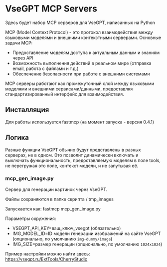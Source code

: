 # VseGPT MCP Servers

Здесь будет набор MCP серверов для VseGPT, написанных на Python

MCP (Model Context Protocol) - это протокол взаимодействия между языковыми моделями и внешними контекстными серверами. Основные задачи MCP:

- Предоставление моделям доступа к актуальным данным и знаниям через API
- Возможность выполнения действий в реальном мире (отправка email, работа с файлами и т.д.)
- Обеспечение безопасности при работе с внешними системами

MCP серверы работают как промежуточный слой между языковыми моделями и внешними сервисами/данными, предоставляя стандартизированный интерфейс для взаимодействия.

## Инсталляция

Для работы используется fastmcp (на момент запуска - версия 0.4.1)

## Логика

Разные функции VseGPT обычно будут представлены в разных серверах, не в одном. 
Это позволит динамически включать и выключать функциональность, предоставляемую моделям в поле tools, 
не перегружая это поле, контекст модели, и не запутывая её. 

### mcp_gen_image.py

Сервер для генерации картинок через VseGPT.

Файлы сохраняются в папке скрипта / tmp_images

Запускается как: fastmcp mcp_gen_image.py

Параметры окружения:
- VSEGPT_API_KEY=ваш_ключ_vsegpt (обязательно)
- IMG_MODEL_ID=ID модели генерации изображений на сайте VseGPT (опционально, по умолчанию `img-dummy/image`)
- IMG_SIZE=размер генерации (опционально, по умолчанию `1024x1024`)

Пример настройки можно найти здесь: https://vsegpt.ru/ExtTools/CherryStudio

